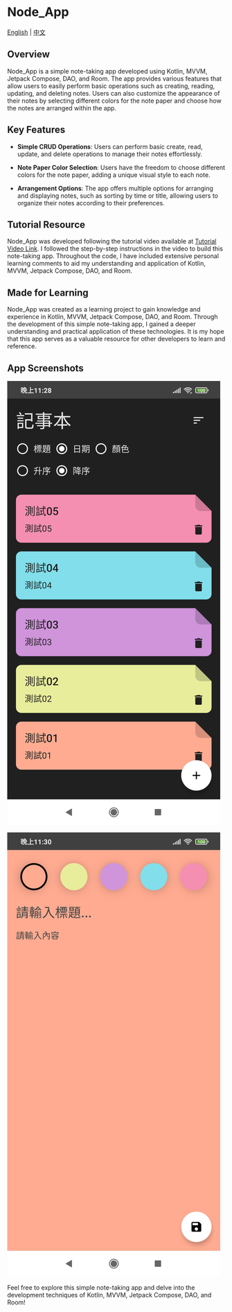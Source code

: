 # Node_App

[English](#tpa_openapi_attractions) | [中文](#tpa_openapi_attractions-1)

## Overview

Node_App is a simple note-taking app developed using Kotlin, MVVM, Jetpack Compose, DAO, and Room. The app provides various features that allow users to easily perform basic operations such as creating, reading, updating, and deleting notes. Users can also customize the appearance of their notes by selecting different colors for the note paper and choose how the notes are arranged within the app.

## Key Features

- **Simple CRUD Operations**: Users can perform basic create, read, update, and delete operations to manage their notes effortlessly.

- **Note Paper Color Selection**: Users have the freedom to choose different colors for the note paper, adding a unique visual style to each note.

- **Arrangement Options**: The app offers multiple options for arranging and displaying notes, such as sorting by time or title, allowing users to organize their notes according to their preferences.

## Tutorial Resource

Node_App was developed following the tutorial video available at [Tutorial Video Link](https://www.youtube.com/watch?v=8YPXv7xKh2w&ab_channel=PhilippLackner). I followed the step-by-step instructions in the video to build this note-taking app. Throughout the code, I have included extensive personal learning comments to aid my understanding and application of Kotlin, MVVM, Jetpack Compose, DAO, and Room.

## Made for Learning

Node_App was created as a learning project to gain knowledge and experience in Kotlin, MVVM, Jetpack Compose, DAO, and Room. Through the development of this simple note-taking app, I gained a deeper understanding and practical application of these technologies. It is my hope that this app serves as a valuable resource for other developers to learn and reference.

## App Screenshots

![Screenshot 1](https://github.com/supercookie8631/Node_App/blob/main/CleanArchitectureNoteApp-app/image/Screenshot_20230718_232944.png)

![Screenshot 2](https://github.com/supercookie8631/Node_App/blob/main/CleanArchitectureNoteApp-app/image/Screenshot_20230718_233012.png)

Feel free to explore this simple note-taking app and delve into the development techniques of Kotlin, MVVM, Jetpack Compose, DAO, and Room!
